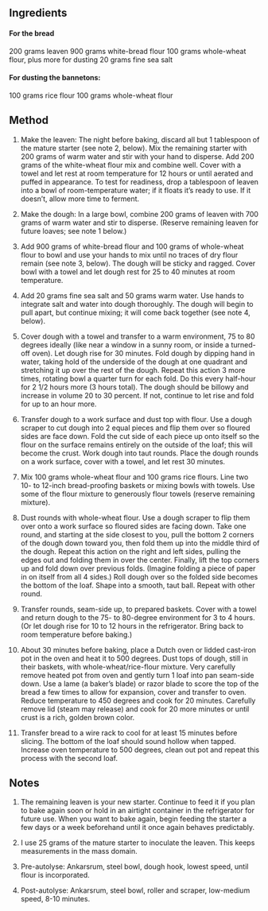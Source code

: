 ## Ingredients

#### For the bread
200 grams leaven
900 grams white-bread flour
100 grams whole-wheat flour, plus more for dusting
20 grams fine sea salt

#### For dusting the bannetons:
100 grams rice flour
100 grams whole-wheat flour

## Method

1. Make the leaven: The night before baking, discard all but 1 tablespoon of the mature starter (see note 2, below). Mix the remaining starter with 200 grams of warm water and stir with your hand to disperse. Add 200 grams of the white-wheat flour mix and combine well. Cover with a towel and let rest at room temperature for 12 hours or until aerated and puffed in appearance. To test for readiness, drop a tablespoon of leaven into a bowl of room-temperature water; if it floats it’s ready to use. If it doesn’t, allow more time to ferment.

2. Make the dough: In a large bowl, combine 200 grams of leaven with 700 grams of warm water and stir to disperse. (Reserve remaining leaven for future loaves; see note 1 below.)

3. Add 900 grams of white-bread flour and 100 grams of whole-wheat flour to bowl and use your hands to mix until no traces of dry flour remain (see note 3, below). The dough will be sticky and ragged. Cover bowl with a towel and let dough rest for 25 to 40 minutes at room temperature.

4. Add 20 grams fine sea salt and 50 grams warm water. Use hands to integrate salt and water into dough thoroughly. The dough will begin to pull apart, but continue mixing; it will come back together (see note 4, below).

5. Cover dough with a towel and transfer to a warm environment, 75 to 80 degrees ideally (like near a window in a sunny room, or inside a turned-off oven). Let dough rise for 30 minutes. Fold dough by dipping hand in water, taking hold of the underside of the dough at one quadrant and stretching it up over the rest of the dough. Repeat this action 3 more times, rotating bowl a quarter turn for each fold. Do this every half-hour for 2 1/2 hours more (3 hours total). The dough should be billowy and increase in volume 20 to 30 percent. If not, continue to let rise and fold for up to an hour more.

6. Transfer dough to a work surface and dust top with flour. Use a dough scraper to cut dough into 2 equal pieces and flip them over so floured sides are face down. Fold the cut side of each piece up onto itself so the flour on the surface remains entirely on the outside of the loaf; this will become the crust. Work dough into taut rounds. Place the dough rounds on a work surface, cover with a towel, and let rest 30 minutes.

7. Mix 100 grams whole-wheat flour and 100 grams rice flours. Line two 10- to 12-inch bread-proofing baskets or mixing bowls with towels. Use some of the flour mixture to generously flour towels (reserve remaining mixture).

8. Dust rounds with whole-wheat flour. Use a dough scraper to flip them over onto a work surface so floured sides are facing down. Take one round, and starting at the side closest to you, pull the bottom 2 corners of the dough down toward you, then fold them up into the middle third of the dough. Repeat this action on the right and left sides, pulling the edges out and folding them in over the center. Finally, lift the top corners up and fold down over previous folds. (Imagine folding a piece of paper in on itself from all 4 sides.) Roll dough over so the folded side becomes the bottom of the loaf. Shape into a smooth, taut ball. Repeat with other round.

9. Transfer rounds, seam-side up, to prepared baskets. Cover with a towel and return dough to the 75- to 80-degree environment for 3 to 4 hours. (Or let dough rise for 10 to 12 hours in the refrigerator. Bring back to room temperature before baking.)

10. About 30 minutes before baking, place a Dutch oven or lidded cast-iron pot in the oven and heat it to 500 degrees. Dust tops of dough, still in their baskets, with whole-wheat/rice-flour mixture. Very carefully remove heated pot from oven and gently turn 1 loaf into pan seam-side down. Use a lame (a baker’s blade) or razor blade to score the top of the bread a few times to allow for expansion, cover and transfer to oven. Reduce temperature to 450 degrees and cook for 20 minutes. Carefully remove lid (steam may release) and cook for 20 more minutes or until crust is a rich, golden brown color.

11. Transfer bread to a wire rack to cool for at least 15 minutes before slicing. The bottom of the loaf should sound hollow when tapped. Increase oven temperature to 500 degrees, clean out pot and repeat this process with the second loaf.

## Notes

1. The remaining leaven is your new starter. Continue to feed it if you plan to bake again soon or hold in an airtight container in the refrigerator for future use. When you want to bake again, begin feeding the starter a few days or a week beforehand until it once again behaves predictably.

2. I use 25 grams of the mature starter to inoculate the leaven. This keeps measurements in the mass domain.

3. Pre-autolyse: Ankarsrum, steel bowl, dough hook, lowest speed, until flour is incorporated.

4. Post-autolyse: Ankarsrum, steel bowl, roller and scraper, low-medium speed, 8-10 minutes.
